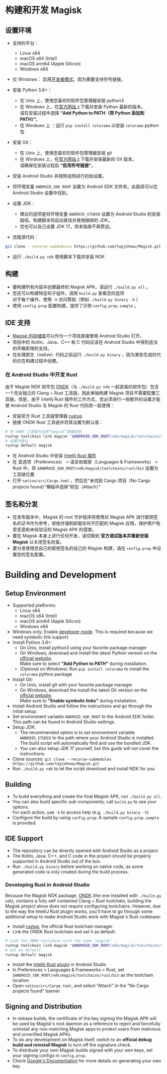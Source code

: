 # 构建和开发 Magisk

## 设置环境

- 支持的平台：
  - Linux x64
  - macOS x64 (Intel)
  - macOS arm64 (Apple Silicon)
  - Windows x64
- 仅 Windows： 启用[开发者模式](https://learn.microsoft.com/zh-cn/windows/apps/get-started/enable-your-device-for-development)。因为需要支持符号链接。
- 安装 Python 3.8+：
  - 在 Unix 上，使用您喜欢的软件包管理器安装 python3
  - 在 Windows 上，在[官方网站](https://www.python.org/downloads/windows/)上下载并安装 Python 最新的版本。\
    请在安装过程中选择 **“Add Python to PATH（将 Python 添加到 PATH）”**。
  - 在 Windows 上 <Badge type="tip" text="可选" /> ：运行 `pip install colorama` 以安装 `colorama` python 包
- 安装 Git：
  - 在 Unix 上，使用您喜欢的软件包管理器安装 git
  - 在 Windows 上，在[官方网站](https://git-scm.com/download/win)上下载并安装最新的 Git 版本。\
    请确保在安装过程前 **“启用符号链接”**。
- 安装 Android Studio 并按照说明进行初始设置。
- 将环境变量 `ANDROID_SDK_ROOT` 设置为 Android SDK 文件夹。此路径可以在 Android Studio 设置中找到。
- 设置 JDK：
  - 建议的选项是将环境变量 `ANDROID_STUDIO` 设置为 Android Studio 的安装路径。构建脚本将自动查找并使用捆绑的 JDK。
  - 您也可以自己设置 JDK 17，但本指南不再赘述。

- 克隆源代码：

``` bash
git clone --recurse-submodules https://github.com/topjohnwu/Magisk.git
```

- 运行 `./build.py ndk` 使用脚本下载并安装 NDK

## 构建

- 要构建所有内容并创建最终的 Magisk APK，请运行 `./build.py all` 。
- 您还可以构建特定的子组件。调用 `build.py` 查看您的选项\
  对于每个操作，使用 `-h` 访问帮助（例如 `./build.py binary -h` ）
- 使用 `config.prop` 配置构建。提供了示例 `config.prop.sample` 。

## IDE 支持

- [Magisk 的存储库](https://github.com/topjohnwu/Magisk/)可以作为一个项目直接使用 Android Studio 打开。
- 项目中的 Kotlin、Java、C++ 和 C 代码应该在 Android Studio 中得到适当的开箱即用的支持。
- 在处理原生（native）代码之前运行 `./build.py binary` ，因为某些生成的代码仅在构建过程中创建。

### 在 Android Studio 中开发 Rust

由于 Magisk NDK 软件包 [ONDK](https://github.com/topjohnwu/ondk)（与 `./build.py ndk` 一起安装的软件包）包含一个完全独立的 Clang + Rust 工具链，因此单独构建 Magisk 项目不需要配置工具链。但是，由于 Intellij Rust 插件的工作方式，您必须进行一些额外的设置才能使 Android Studio 与 Magisk 的 Rust 代码库一起使用：

- 安装官方 Rust 工具链管理器 [rustup](https://rustup.rs/)
- 链接 ONDK Rust 工具链并将其设置为默认值：

```bash
# 将 ONDK 工具链与名称“magisk”链接起来
rustup toolchain link magisk "$ANDROID_SDK_ROOT/ndk/magisk/toolchains/rust"
# 设置为默认
rustup default magisk
```

- 在 Android Studio 中安装 [Intellij Rust 插件](https://www.jetbrains.com/rust/)
- 在 首选项（Preferences） > 语言和框架（Languages & Frameworks） > Rust 中，将 `$ANDROID_SDK_ROOT/ndk/magisk/toolchains/rust/bin` 设置为工具链位置
- 打开 `native/src/Cargo.toml` ，然后在“未找到 Cargo 项目（No Cargo projects found）”横幅中选择“附加（Attach）”

## 签名和分发

- 在发布版本中，Magisk 的 root 守护程序将使用对 Magisk APK 进行密钥签名的证书作为参考，拒绝并强制卸载任何不匹配的 Magisk 应用，保护用户免受恶意和未经验证的 Magisk APK 的侵害。
- 要在 Magisk 本身上进行任何开发，请切换到 **官方调试版本并重新安装 Magisk** 以关闭签名检查。
- 要分发使用您自己的密钥签名的自己的 Magisk 构建，请在 `config.prop` 中设置您的签名配置。

# Building and Development

## Setup Environment

- Supported platforms:
  - Linux x64
  - macOS x64 (Intel)
  - macOS arm64 (Apple Silicon)
  - Windows x64
- Windows only: Enable [developer mode](https://learn.microsoft.com/en-us/windows/apps/get-started/enable-your-device-for-development). This is required because we need symbolic link support.
- Install Python 3.8+:
  - On Unix, install python3 using your favorite package manager
  - On Windows, download and install the latest Python version on the [official website](https://www.python.org/downloads/windows/).<br>
    Make sure to select **"Add Python to PATH"** during installation.
  - (Optional on Windows): Run `pip install colorama` to install the `colorama` python package
- Install Git:
  - On Unix, install git with your favorite package manager
  - On Windows, download the install the latest Git version on the [official website](https://git-scm.com/download/win).<br>
    Make sure to **"Enable symbolic links"** during installation.
- Install Android Studio and follow the instructions and go through the initial setup.
- Set environment variable `ANDROID_SDK_ROOT` to the Android SDK folder. This path can be found in Android Studio settings.
- Setup JDK:
  - The recommended option is to set environment variable `ANDROID_STUDIO` to the path where your Android Studio is installed. The build script will automatically find and use the bundled JDK.
  - You can also setup JDK 17 yourself, but this guide will not cover the instructions.
- Clone sources: `git clone --recurse-submodules https://github.com/topjohnwu/Magisk.git`
- Run `./build.py ndk` to let the script download and install NDK for you

## Building

- To build everything and create the final Magisk APK, run `./build.py all`.
- You can also build specific sub-components; call `build.py` to see your options. \
  For each action, use `-h` to access help (e.g. `./build.py binary -h`)
- Configure the build by using `config.prop`. A sample `config.prop.sample` is provided.

## IDE Support

- The repository can be directly opened with Android Studio as a project.
- The Kotlin, Java, C++, and C code in the project should be properly supported in Android Studio out of the box.
- Run `./build.py binary` before working on native code, as some generated code is only created during the build process.

### Developing Rust in Android Studio

Because the Magisk NDK package, [ONDK](https://github.com/topjohnwu/ondk) (the one installed with `./build.py ndk`), contains a fully self contained Clang + Rust toolchain, building the Magisk project alone does not require configuring toolchains. However, due to the way the IntelliJ Rust plugin works, you'll have to go through some additional setup to make Android Studio work with Magisk's Rust codebase:

- Install [rustup](https://rustup.rs/), the official Rust toolchain manager
- Link the ONDK Rust toolchain and set it as default:

```bash
# Link the ONDK toolchain with the name "magisk"
rustup toolchain link magisk "$ANDROID_SDK_ROOT/ndk/magisk/toolchains/rust"
# Set as default
rustup default magisk
```

- Install the [Intellij Rust plugin](https://www.jetbrains.com/rust/) in Android Studio
- In Preferences > Languages & Frameworks > Rust, set `$ANDROID_SDK_ROOT/ndk/magisk/toolchains/rust/bin` as the toolchain location
- Open `native/src/Cargo.toml`, and select "Attach" in the "No Cargo projects found" banner

## Signing and Distribution

- In release builds, the certificate of the key signing the Magisk APK will be used by Magisk's root daemon as a reference to reject and forcefully uninstall any non-matching Magisk apps to protect users from malicious and unverified Magisk APKs.
- To do any development on Magisk itself, switch to an **official debug build and reinstall Magisk** to turn off the signature check.
- To distribute your own Magisk builds signed with your own keys, set your signing configs in `config.prop`.
- Check [Google's Documentation](https://developer.android.com/studio/publish/app-signing.html#generate-key) for more details on generating your own key.
